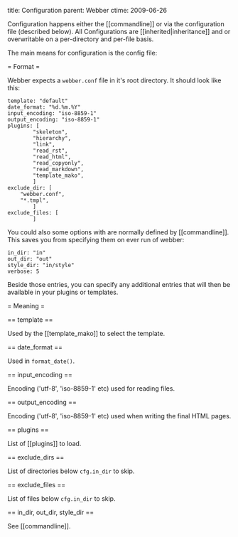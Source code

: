 title: Configuration
parent: Webber
ctime: 2009-06-26

Configuration happens either the [[commandline]] or
via the configuration file (described below). All Configurations are
[[inherited|inheritance]] and or overwritable on a per-directory and
per-file basis.

The main means for configuration is the config file:

= Format =

Webber expects a `webber.conf` file in it's root directory. It should look like this:

	template: "default"
	date_format: "%d.%m.%Y"
	input_encoding: "iso-8859-1"
	output_encoding: "iso-8859-1"
	plugins: [
	        "skeleton",
	        "hierarchy",
        	"link",
	        "read_rst",
        	"read_html",
	        "read_copyonly",
        	"read_markdown",
	        "template_mako",
        	]
	exclude_dir: [
		"webber.conf",
		"*.tmpl",
	        ]
	exclude_files: [
	        ]

You could also some options with are normally defined by [[commandline]].
This saves you from specifying them on ever run of webber:

	in_dir: "in"
	out_dir: "out"
	style_dir: "in/style"
	verbose: 5

Beside those entries, you can specify any additional entries that will then
be available in your plugins or templates.

= Meaning =

== template ==

Used by the [[template_mako]] to select the template.

== date_format ==

Used in `format_date()`.

== input_encoding ==

Encoding ('utf-8', 'iso-8859-1' etc) used for reading files.

== output_encoding ==

Encoding ('utf-8', 'iso-8859-1' etc) used when writing the final HTML pages.

== plugins ==

List of [[plugins]] to load.

== exclude_dirs ==

List of directories below `cfg.in_dir` to skip.

== exclude_files ==

List of files below `cfg.in_dir` to skip.

== in_dir, out_dir, style_dir ==

See [[commandline]].
